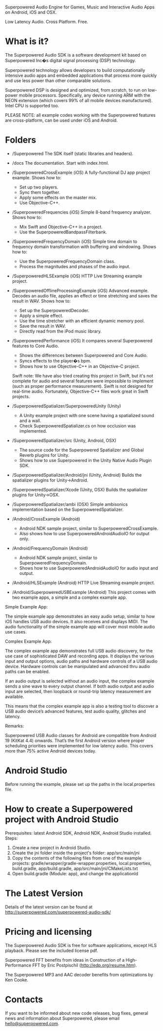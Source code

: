 Superpowered Audio Engine for Games, Music and Interactive Audio Apps on Android, iOS and OSX.

Low Latency Audio. Cross Platform. Free.


# What is it?

The Superpowered Audio SDK is a software development kit based on Superpowered Inc�s digital signal processing (DSP) technology.

Superpowered technology allows developers to build computationally intensive audio apps and embedded applications that process more quickly and use less power than other comparable solutions.

Superpowered DSP is designed and optimized, from scratch, to run on low-power mobile processors. Specifically, any device running ARM with the NEON extension (which covers 99% of all mobile devices manufactured). Intel CPU is supported too.

PLEASE NOTE: all example codes working with the Superpowered features are cross-platform, can be used under iOS and Android.

# Folders

- /Superpowered
The SDK itself (static libraries and headers).

- /docs
The documentation. Start with index.html.

- /SuperpoweredCrossExample (iOS)
A fully-functional DJ app project example. Shows how to:

	* Set up two players.
	* Sync them together.
	* Apply some effects on the master mix.
	* Use Objective-C++.

- /SuperpoweredFrequencies (iOS)
Simple 8-band frequency analyzer. Shows how to:

	* Mix Swift and Objective-C++ in a project.
	* Use the SuperpoweredBandpassFilterbank.

- /SuperpoweredFrequencyDomain (iOS)
Simple time domain to frequency domain transformation with buffering and windowing. Shows how to:

	* Use the SuperpoweredFrequencyDomain class.
	* Process the magnitudes and phases of the audio input.

- /SuperpoweredHLSExample (iOS)
HTTP Live Streaming example project.

- /SuperpoweredOfflineProcessingExample (iOS)
Advanced example. Decodes an audio file, applies an effect or time stretching and saves the result in WAV. Shows how to:

	* Set up the SuperpoweredDecoder.
	* Apply a simple effect.
	* Use the time stretcher with an efficient dynamic memory pool.
	* Save the result in WAV.
	* Directly read from the iPod music library.- /SuperpoweredPerformance (iOS)
It compares several Superpowered features to Core Audio.

	* Shows the differences between Superpowered and Core Audio.
	* Syncs effects to the player�s bpm.
	* Shows how to use Objective-C++ in an Objective-C project.

	Swift note:
	We have also tried creating this project in Swift, but it's not complete for audio and several features were impossible to implement (such as proper performance measurement). Swift is not designed for real-time audio. Fortunately, Objective-C++ files work great in Swift projects.- /SuperpoweredSpatializer/SuperpoweredUnity (Unity)	* A Unity example project with one scene having a spatialized sound and a wall.	* Check SuperpoweredSpatializer.cs on how occlusion was implemented.- /SuperpoweredSpatializer/src (Unity, Android, OSX)	* The source code for the Superpowered Spatializer and Global Reverb plugins for Unity.	* Shows how to use Superpowered in the Unity Native Audio Plugin SDK.- /SuperpoweredSpatializer/Android/jni (Unity, Android)Builds the spatializer plugins for Unity->Android.- /SuperpoweredSpatializer/Xcode (Unity, OSX)Builds the spatializer plugins for Unity->OSX.- /SuperpoweredSpatializer/ambi (OSX)Simple ambisonics implementation based on the SuperpoweredSpatializer.
- /Android/CrossExample (Android)
	* Android NDK sample project, similar to SuperpoweredCrossExample.
	* Also shows how to use SuperpoweredAndroidAudioIO for output only.

- /Android/FrequencyDomain (Android)
	* Android NDK sample project, similar to SuperpoweredFrequencyDomain.
	* Shows how to use SuperpoweredAndroidAudioIO for audio input and output.

- /Android/HLSExample (Android)
HTTP Live Streaming example project.

- /Android/SuperpoweredUSBExample (Android)
This project comes with two example apps, a simple and a complex example app.

Simple Example App:

The simple example app demonstrates an easy audio setup, similar to how iOS handles USB audio devices. It also receives and displays MIDI. The audio functionality of the simple example app will cover most mobile audio use cases.

Complex Example App:

The complex example app demonstrates full USB audio discovery, for the use case of sophisticated DAW and recording apps. It displays the various input and output options, audio paths and hardware controls of a USB audio device. Hardware controls can be manipulated and advanced thru audio paths can be enabled.

If an audio output is selected without an audio input, the complex example sends a sine wave to every output channel. If both audio output and audio input are selected, then loopback or round-trip latency measurement are available.

This means that the complex example app is also a testing tool to discover a USB audio device’s advanced features, test audio quality, glitches and latency.

Remarks:

Superpowered USB Audio classes for Android are compatible from Android 19 (KitKat 4.4) onwards. That’s the first Android version where proper scheduling priorities were implemented for low latency audio. This covers more than 75% active Android devices today.


# Android Studio

Before running the example, please set up the paths in the local.properties file.


# How to create a Superpowered project with Android Studio

Prerequisites: latest Android SDK, Android NDK, Android Studio installed. Steps:

1. Create a new project in Android Studio.
2. Create the jni folder inside the project's folder: app/src/main/jni
3. Copy the contents of the following files from one of the example projects: gradle/wrapper/gradle-wrapper.properties, local.properties, build.gradle, app/build.gradle, app/src/main/jni/CMakeLists.txt
4. Open build.gradle (Module: app), and change the applicationId


# The Latest Version

Details of the latest version can be found at http://superpowered.com/superpowered-audio-sdk/# Pricing and licensing

The Superpowered Audio SDK is free for software applications, except HLS playback. Please see the included license pdf.

Superpowered FFT benefits from ideas in Construction of a High-Performance FFT by Eric Postpischil (http://edp.org/resume.htm).

The Superpowered MP3 and AAC decoder benefits from optimizations by Ken Cooke.


# Contacts

If you want to be informed about new code releases, bug fixes, general news and information about Superpowered, please email hello@superpowered.com.
